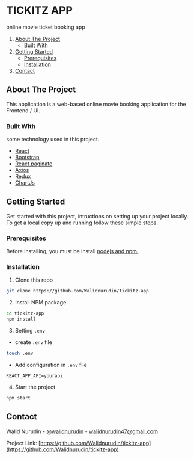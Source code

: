 # TICKITZ APP

online movie ticket booking app

<!-- NAVIGATION -->
<ol>
    <li>
      <a href="#about-the-project">About The Project</a>
      <ul>
        <li><a href="#built-with">Built With</a></li>
      </ul>
    </li>
    <li>
      <a href="#getting-started">Getting Started</a>
      <ul>
        <li><a href="#prerequisites">Prerequisites</a></li>
        <li><a href="#installation">Installation</a></li>
      </ul>
    </li>
    <li><a href="#contact">Contact</a></li>
</ol>

<!-- ABOUT THE PROJECT -->

## About The Project

This application is a web-based online movie booking application for the Frontend / UI.

### Built With

some technology used in this project.

- [React](https://reactjs.org/)
- [Bootstrap](https://https://getbootstrap.com)
- [React paginate](https://www.npmjs.com/package/react-paginate)
- [Axios](https://www.npmjs.com/package/axios)
- [Redux](https://redux.js.org/)
- [ChartJs](https://www.npmjs.com/package/react-chartjs-2)

<!-- GETTING STARTED -->

## Getting Started

Get started with this project, intructions on setting up your project locally.
To get a local copy up and running follow these simple steps.

### Prerequisites

Before installing, you must be install [nodejs and npm.](https://nodejs.org)

### Installation

1. Clone this repo

```sh
git clone https://github.com/Walidnurudin/tickitz-app
```

2. Install NPM package

```sh
cd tickitz-app
npm install
```

3. Setting `.env`

- create `.env` file

```sh
touch .env
```

- Add configuration in `.env` file

```
REACT_APP_API=yourapi
```

4. Start the project

```sh
npm start
```

<!-- CONTACT -->

## Contact

Walid Nurudin - [@walidnurudin](https://www.linkedin.com/in/walidnurudin/) - walidnurudin47@gmail.com

Project Link: [https://github.com/Walidnurudin/tickitz-app](https://github.com/Walidnurudin/tickitz-app)
